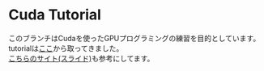 # Cuda Tutorial
このブランチはCudaを使ったGPUプログラミングの練習を目的としています。\
tutorialは[ここ](https://cuda-tutorial.readthedocs.io/en/latest/)から取ってきました。\
[こちらのサイト(スライド)](https://www.slideshare.net/KMC_JP/gpgpu-91122680)も参考にしてます。

